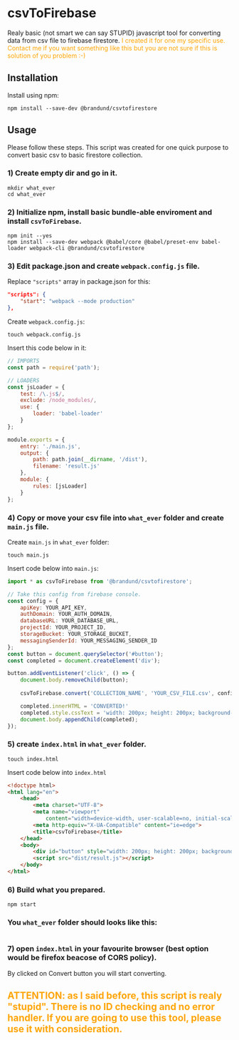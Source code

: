 # csvToFirebase
Realy basic (not smart we can say STUPID) javascript tool for converting data from csv file to firebase firestore.
<span style="color:orange">I created it for one my specific use. Contact me if you want something like this but you are not sure if this is solution of you problem :-)</span>

## Installation
Install using npm:
```
npm install --save-dev @brandund/csvtofirestore
```

## Usage
Please follow these steps. This script was created for one quick purpose to convert basic csv to basic firestore collection.

### 1) Create empty dir and go in it.
```
mkdir what_ever
cd what_ever
```
### 2) Initialize npm, install basic bundle-able enviroment and install `csvToFirebase`.
```
npm init --yes
npm install --save-dev webpack @babel/core @babel/preset-env babel-loader webpack-cli @brandund/csvtofirestore
```
### 3) Edit package.json and create `webpack.config.js` file.
Replace `"scripts"` array in package.json for this:
```JSON
"scripts": {
    "start": "webpack --mode production"
},
```
Create `webpack.config.js`:
```
touch webpack.config.js
```
Insert this code below in it:
```javascript
// IMPORTS
const path = require('path');

// LOADERS
const jsLoader = {
	test: /\.js$/,
	exclude: /node_modules/,
	use: {
		loader: 'babel-loader'
	}
};

module.exports = {
	entry: './main.js',
	output: {
		path: path.join(__dirname, '/dist'),
		filename: 'result.js'
	},
	module: {
		rules: [jsLoader]
	}
};
```
### 4) Copy or move your csv file into `what_ever` folder and create `main.js` file.
Create `main.js` in `what_ever` folder:
```
touch main.js
```
Insert code below into `main.js`:
```javascript
import * as csvToFirebase from '@brandund/csvtofirestore';

// Take this config from firebase console.
const config = {
    apiKey: YOUR_API_KEY,
    authDomain: YOUR_AUTH_DOMAIN,
    databaseURL: YOUR_DATABASE_URL,
    projectId: YOUR_PROJECT_ID,
    storageBucket: YOUR_STORAGE_BUCKET,
    messagingSenderId: YOUR_MESSAGING_SENDER_ID
};
const button = document.querySelector('#button');
const completed = document.createElement('div');

button.addEventListener('click', () => {
    document.body.removeChild(button);
    
    csvToFirebase.convert('COLLECTION_NAME', 'YOUR_CSV_FILE.csv', config);

    completed.innerHTML = 'CONVERTED!'
    completed.style.cssText = 'width: 200px; height: 200px; background-color: green; margin: 30px auto;'
    document.body.appendChild(completed);
});
```

### 5) create `index.html` in `what_ever` folder.
```
touch index.html
```
Insert code below into `index.html`
```html
<!doctype html>
<html lang="en">
    <head>
        <meta charset="UTF-8">
        <meta name="viewport"
            content="width=device-width, user-scalable=no, initial-scale=1.0, maximum-scale=1.0, minimum-scale=1.0">
        <meta http-equiv="X-UA-Compatible" content="ie=edge">
        <title>csvToFirebase</title>
    </head>
    <body>
        <div id="button" style="width: 200px; height: 200px; background-color: red; margin: 30px auto;">CONVERT!</div>
        <script src="dist/result.js"></script>
    </body>
</html>
```

### 6) Build what you prepared.
```
npm start
```
### You `what_ever` folder should looks like this:
```

```
### 7) open `index.html` in your favourite browser (best option would be firefox beacose of CORS policy).
By clicked on Convert button you will start converting.

## <span style="color:orange">ATTENTION: as I said before, this script is realy "stupid". There is no ID checking and no error handler. If you are going to use this tool, please use it with consideration.</span>